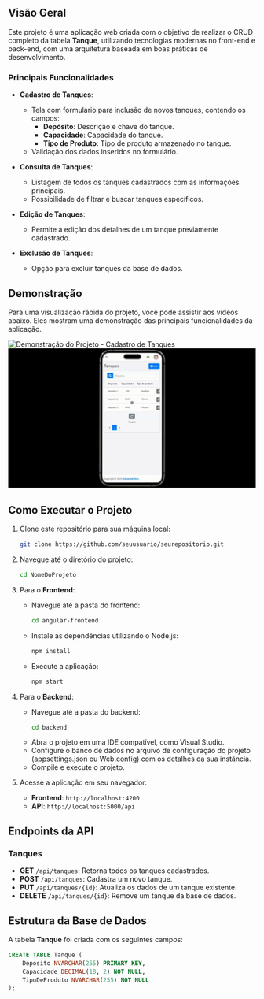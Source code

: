 ## Visão Geral

Este projeto é uma aplicação web criada com o objetivo de realizar o CRUD completo da tabela **Tanque**, utilizando tecnologias modernas no front-end e back-end, com uma arquitetura baseada em boas práticas de desenvolvimento.

### Principais Funcionalidades

- **Cadastro de Tanques**: 
  - Tela com formulário para inclusão de novos tanques, contendo os campos:
    - **Depósito**: Descrição e chave do tanque.
    - **Capacidade**: Capacidade do tanque.
    - **Tipo de Produto**: Tipo de produto armazenado no tanque.
  - Validação dos dados inseridos no formulário.

- **Consulta de Tanques**: 
  - Listagem de todos os tanques cadastrados com as informações principais.
  - Possibilidade de filtrar e buscar tanques específicos.

- **Edição de Tanques**: 
  - Permite a edição dos detalhes de um tanque previamente cadastrado.

- **Exclusão de Tanques**: 
  - Opção para excluir tanques da base de dados.

## Demonstração

Para uma visualização rápida do projeto, você pode assistir aos vídeos abaixo. Eles mostram uma demonstração das principais funcionalidades da aplicação.

![Demonstração do Projeto - Cadastro de Tanques](angular/src/assets/img/computer.gif)
![Demonstração do Projeto - Consulta e Edição de Tanques](angular/src/assets/img/mobile.gif)

## Como Executar o Projeto

1. Clone este repositório para sua máquina local:
    ```bash
    git clone https://github.com/seuusuario/seurepositorio.git
    ```

2. Navegue até o diretório do projeto:
    ```bash
    cd NomeDoProjeto
    ```

3. Para o **Frontend**:
   - Navegue até a pasta do frontend:
     ```bash
     cd angular-frontend
     ```
   - Instale as dependências utilizando o Node.js:
     ```bash
     npm install
     ```
   - Execute a aplicação:
     ```bash
     npm start
     ```

4. Para o **Backend**:
   - Navegue até a pasta do backend:
     ```bash
     cd backend
     ```
   - Abra o projeto em uma IDE compatível, como Visual Studio.
   - Configure o banco de dados no arquivo de configuração do projeto (appsettings.json ou Web.config) com os detalhes da sua instância.
   - Compile e execute o projeto.

5. Acesse a aplicação em seu navegador:
    - **Frontend**: `http://localhost:4200`
    - **API**: `http://localhost:5000/api`

## Endpoints da API

### Tanques

- **GET** `/api/tanques`: Retorna todos os tanques cadastrados.
- **POST** `/api/tanques`: Cadastra um novo tanque.
- **PUT** `/api/tanques/{id}`: Atualiza os dados de um tanque existente.
- **DELETE** `/api/tanques/{id}`: Remove um tanque da base de dados.

## Estrutura da Base de Dados

A tabela **Tanque** foi criada com os seguintes campos:

```sql
CREATE TABLE Tanque (
    Deposito NVARCHAR(255) PRIMARY KEY,
    Capacidade DECIMAL(18, 2) NOT NULL,
    TipoDeProduto NVARCHAR(255) NOT NULL
);
